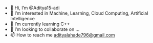 - 👋 Hi, I’m @Aditya15-adi
- 👀 I’m interested in Machine, Learning, Cloud Computing, Artificial Intelligence
- 🌱 I’m currently learning C++
- 💞️ I’m looking to collaborate on ...
- 📫 How to reach me adityalahade796@gmail.com

<!---
Aditya15-adi/Aditya15-adi is a ✨ special ✨ repository because its `README.md` (this file) appears on your GitHub profile.
You can click the Preview link to take a look at your changes.
--->
